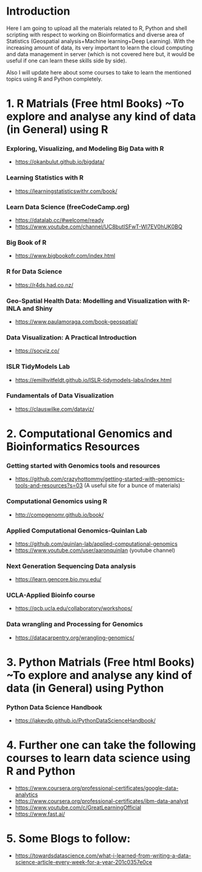 # Introduction
Here I am going to upload all the materials related to R, Python and shell scripting with respect to working on Bioinformatics and diverse area of Statistics (Geospatial analysis+Machine learning+Deep Learning). With the increasing amount of data, its very important to learn the cloud computing and data management in server (which is not covered here but, it would be useful if one can learn these skills side by side). 

Also I will update here about some courses to take to learn the mentioned topics using R and Python completely.

# 1. R Matrials (Free html Books) ~To explore and analyse any kind of data (in General) using R
### Exploring, Visualizing, and Modeling Big Data with R
- https://okanbulut.github.io/bigdata/
### Learning Statistics with R
- https://learningstatisticswithr.com/book/
### Learn Data Science (freeCodeCamp.org)
- https://datalab.cc/#welcome/ready
- https://www.youtube.com/channel/UC8butISFwT-Wl7EV0hUK0BQ
### Big Book of R
- https://www.bigbookofr.com/index.html 
### R for Data Science
- https://r4ds.had.co.nz/
### Geo-Spatial Health Data: Modelling and Visualization with R-INLA and Shiny
- https://www.paulamoraga.com/book-geospatial/
### Data Visualization: A Practical Introduction
- https://socviz.co/
### ISLR TidyModels Lab
- https://emilhvitfeldt.github.io/ISLR-tidymodels-labs/index.html
### Fundamentals of Data Visualization
- https://clauswilke.com/dataviz/

# 2. Computational Genomics and Bioinformatics Resources
### Getting started with Genomics tools and resources 
- https://github.com/crazyhottommy/getting-started-with-genomics-tools-and-resources?s=03 (A useful site for a bunce of materials)
### Computational Genomics using R
- http://compgenomr.github.io/book/
### Applied Computational Genomics-Quinlan Lab
- https://github.com/quinlan-lab/applied-computational-genomics
- https://www.youtube.com/user/aaronquinlan (youtube channel)
### Next Generation Sequencing Data analysis
- https://learn.gencore.bio.nyu.edu/
### UCLA-Applied Bioinfo course
- https://qcb.ucla.edu/collaboratory/workshops/
### Data wrangling and Processing for Genomics
- https://datacarpentry.org/wrangling-genomics/

# 3. Python Matrials (Free html Books) ~To explore and analyse any kind of data (in General) using Python
### Python Data Science Handbook
- https://jakevdp.github.io/PythonDataScienceHandbook/

# 4. Further one can take the following courses to learn data science using R and Python

- https://www.coursera.org/professional-certificates/google-data-analytics 
- https://www.coursera.org/professional-certificates/ibm-data-analyst
- https://www.youtube.com/c/GreatLearningOfficial
- https://www.fast.ai/

# 5. Some Blogs to follow:
- https://towardsdatascience.com/what-i-learned-from-writing-a-data-science-article-every-week-for-a-year-201c0357e0ce
